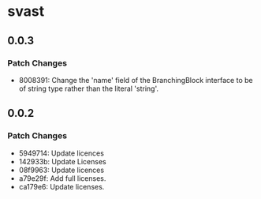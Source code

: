 # svast

## 0.0.3

### Patch Changes

- 8008391: Change the 'name' field of the BranchingBlock interface to be of string type rather than the literal 'string'.

## 0.0.2

### Patch Changes

- 5949714: Update licences
- 142933b: Update Licenses
- 08f9963: Update licences
- a79e29f: Add full licenses.
- ca179e6: Update licenses.
